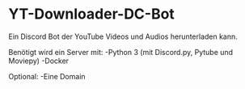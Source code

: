 # YT-Downloader-DC-Bot
Ein Discord Bot der YouTube Videos und Audios herunterladen kann.

Benötigt wird ein Server mit:
-Python 3 (mit Discord.py, Pytube und Moviepy)
-Docker

Optional:
-Eine Domain
